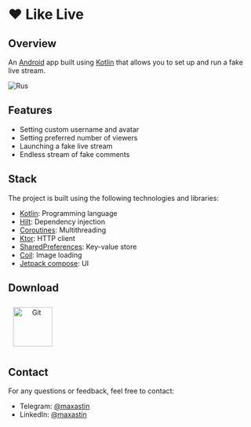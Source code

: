 # ❤️ Like Live

## Overview

An [Android](https://www.android.com/) app built using [Kotlin](https://kotlinlang.org/) that allows you to set up and run a fake live stream.

![Rus](https://github.com/MaxAstin/Like-Live/assets/36783631/1c90b80c-83b3-4ff1-bbe7-41f44c67f67e)

## Features

- Setting custom username and avatar
- Setting preferred number of viewers
- Launching a fake live stream
- Endless stream of fake comments

## Stack

The project is built using the following technologies and libraries:
- [Kotlin](https://kotlinlang.org/): Programming language
- [Hilt](https://dagger.dev/hilt/): Dependency injection
- [Coroutines](https://github.com/Kotlin/kotlinx.coroutines): Multithreading
- [Ktor](https://ktor.io/): HTTP client
- [SharedPreferences](https://developer.android.com/reference/android/content/SharedPreferences): Key-value store
- [Coil](https://coil-kt.github.io/coil/): Image loading
- [Jetpack compose](https://developer.android.com/jetpack/compose): UI

## Download

<a align="center" href="https://play.google.com/store/apps/details?id=com.bunbeauty.fakelivestream&gl=us"><img style="margin: 10px" src="https://play.google.com/intl/en_us/badges/static/images/badges/en_badge_web_generic.png" alt="Git" height="80" /></a>

## Contact

For any questions or feedback, feel free to contact:

- Telegram: [@maxastin](https://t.me/maxastin)
- LinkedIn: [@maxastin](https://www.linkedin.com/in/maxastin/)
